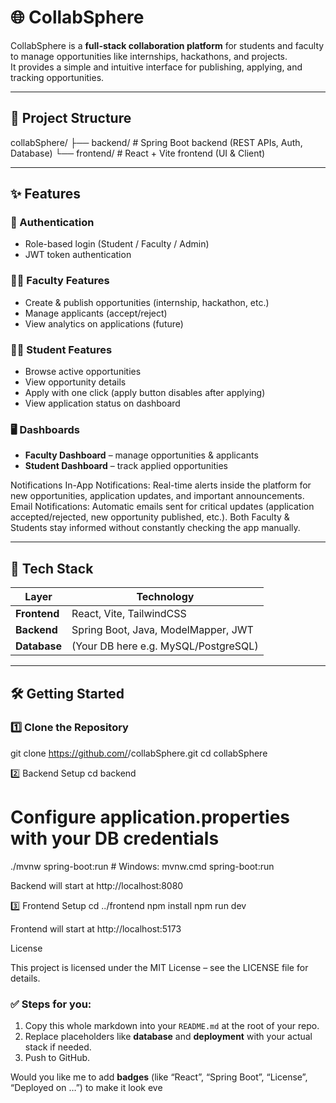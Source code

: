# 🌐 CollabSphere

CollabSphere is a **full-stack collaboration platform** for students and faculty to manage opportunities like internships, hackathons, and projects.  
It provides a simple and intuitive interface for publishing, applying, and tracking opportunities.

---

## 📂 Project Structure

collabSphere/
├── backend/ # Spring Boot backend (REST APIs, Auth, Database)
└── frontend/ # React + Vite frontend (UI & Client)


---

## ✨ Features

### 🔐 Authentication
- Role-based login (Student / Faculty / Admin)
- JWT token authentication

### 👩‍🏫 Faculty Features
- Create & publish opportunities (internship, hackathon, etc.)
- Manage applicants (accept/reject)
- View analytics on applications (future)

### 👩‍🎓 Student Features
- Browse active opportunities
- View opportunity details
- Apply with one click (apply button disables after applying)
- View application status on dashboard

### 🖥️ Dashboards
- **Faculty Dashboard** – manage opportunities & applicants  
- **Student Dashboard** – track applied opportunities

 Notifications
In-App Notifications: Real-time alerts inside the platform for new opportunities, application updates, and important announcements.
Email Notifications: Automatic emails sent for critical updates (application accepted/rejected, new opportunity published, etc.).
Both Faculty & Students stay informed without constantly checking the app manually.


---

## 🚀 Tech Stack

| Layer     | Technology                        |
|-----------|-----------------------------------|
| **Frontend** | React, Vite, TailwindCSS |
| **Backend**  | Spring Boot, Java, ModelMapper, JWT |
| **Database** | (Your DB here e.g. MySQL/PostgreSQL) 
---

## 🛠️ Getting Started
### 1️⃣ Clone the Repository
git clone https://github.com/<your-username>/collabSphere.git
cd collabSphere

2️⃣ Backend Setup
cd backend
# Configure application.properties with your DB credentials
./mvnw spring-boot:run   # Windows: mvnw.cmd spring-boot:run


Backend will start at http://localhost:8080

3️⃣ Frontend Setup
cd ../frontend
npm install
npm run dev


Frontend will start at http://localhost:5173




License

This project is licensed under the MIT License – see the LICENSE
 file for details.
### ✅ Steps for you:
1. Copy this whole markdown into your `README.md` at the root of your repo.  
2. Replace placeholders like **database** and **deployment** with your actual stack if needed.  
3. Push to GitHub.  

Would you like me to add **badges** (like “React”, “Spring Boot”, “License”, “Deployed on …”) to make it look eve

